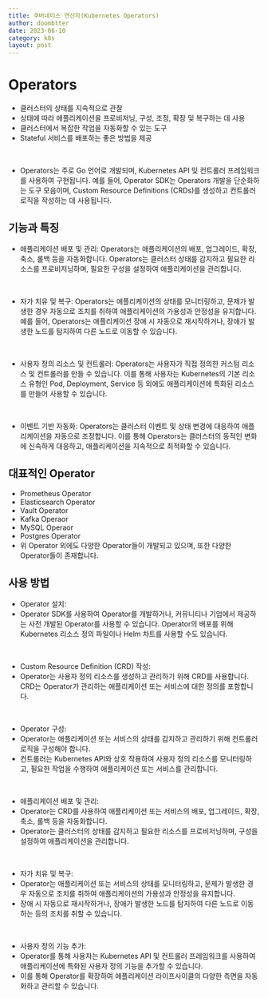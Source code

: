 ```yaml
---
title: 쿠버네티스 연산자(Kubernetes Operators)
author: doombtter
date: 2023-06-10
category: k8s
layout: post
---
```


# Operators

 - 클러스터의 상태를 지속적으로 관찰
- 상태에 따라 애플리케이션을 프로비저닝, 구성, 조정, 확장 및 복구하는 데 사용
- 클러스터에서 복잡한 작업을 자동화할 수 있는 도구
- Stateful 서비스를 배포하는 좋은 방법을 제공
<br>

- Operators는 주로 Go 언어로 개발되며, Kubernetes API 및 컨트롤러 프레임워크를 사용하여 구현됩니다. 예를 들어, Operator SDK는 Operators 개발을 단순화하는 도구 모음이며, Custom Resource Definitions (CRDs)를 생성하고 컨트롤러 로직을 작성하는 데 사용됩니다.

## 기능과 특징
- 애플리케이션 배포 및 관리: Operators는 애플리케이션의 배포, 업그레이드, 확장, 축소, 롤백 등을 자동화합니다. Operators는 클러스터 상태를 감지하고 필요한 리소스를 프로비저닝하며, 필요한 구성을 설정하여 애플리케이션을 관리합니다.
<br>

- 자가 치유 및 복구: Operators는 애플리케이션의 상태를 모니터링하고, 문제가 발생한 경우 자동으로 조치를 취하여 애플리케이션의 가용성과 안정성을 유지합니다. 예를 들어, Operators는 애플리케이션 장애 시 자동으로 재시작하거나, 장애가 발생한 노드를 탐지하여 다른 노드로 이동할 수 있습니다.
<br>

- 사용자 정의 리소스 및 컨트롤러: Operators는 사용자가 직접 정의한 커스텀 리소스 및 컨트롤러를 만들 수 있습니다. 이를 통해 사용자는 Kubernetes의 기본 리소스 유형인 Pod, Deployment, Service 등 외에도 애플리케이션에 특화된 리소스를 만들어 사용할 수 있습니다.
<br>

- 이벤트 기반 자동화: Operators는 클러스터 이벤트 및 상태 변경에 대응하여 애플리케이션을 자동으로 조정합니다. 이를 통해 Operators는 클러스터의 동적인 변화에 신속하게 대응하고, 애플리케이션을 지속적으로 최적화할 수 있습니다.

## 대표적인 Operator
- Prometheus Operator 
- Elasticsearch Operator 
- Vault Operator 
- Kafka Operaor 
- MySQL Operaor 
- Postgres Operator
- 위 Operator 외에도 다양한 Operator들이 개발되고 있으며, 또한 다양한 Operator들이 존재합니다.

## 사용 방법

- Operator 설치:
- Operator SDK를 사용하여 Operator를 개발하거나, 커뮤니티나 기업에서 제공하는 사전 개발된 Operator를 사용할 수 있습니다.
Operator의 배포를 위해 Kubernetes 리소스 정의 파일이나 Helm 차트를 사용할 수도 있습니다.
<br>

- Custom Resource Definition (CRD) 작성:
- Operator는 사용자 정의 리소스를 생성하고 관리하기 위해 CRD를 사용합니다. CRD는 Operator가 관리하는 애플리케이션 또는 서비스에 대한 정의를 포함합니다.
<br>

- Operator 구성:
- Operator는 애플리케이션 또는 서비스의 상태를 감지하고 관리하기 위해 컨트롤러 로직을 구성해야 합니다.
- 컨트롤러는 Kubernetes API와 상호 작용하여 사용자 정의 리소스를 모니터링하고, 필요한 작업을 수행하여 애플리케이션 또는 서비스를 관리합니다.
<br>

- 애플리케이션 배포 및 관리:
- Operator는 CRD를 사용하여 애플리케이션 또는 서비스의 배포, 업그레이드, 확장, 축소, 롤백 등을 자동화합니다.
- Operator는 클러스터의 상태를 감지하고 필요한 리소스를 프로비저닝하며, 구성을 설정하여 애플리케이션을 관리합니다.
<br>

- 자가 치유 및 복구:
- Operator는 애플리케이션 또는 서비스의 상태를 모니터링하고, 문제가 발생한 경우 자동으로 조치를 취하여 애플리케이션의 가용성과 안정성을 유지합니다.
- 장애 시 자동으로 재시작하거나, 장애가 발생한 노드를 탐지하여 다른 노드로 이동하는 등의 조치를 취할 수 있습니다.
<br>

- 사용자 정의 기능 추가:
- Operator를 통해 사용자는 Kubernetes API 및 컨트롤러 프레임워크를 사용하여 애플리케이션에 특화된 사용자 정의 기능을 추가할 수 있습니다.
- 이를 통해 Operator를 확장하여 애플리케이션 라이프사이클의 다양한 측면을 자동화하고 관리할 수 있습니다.

